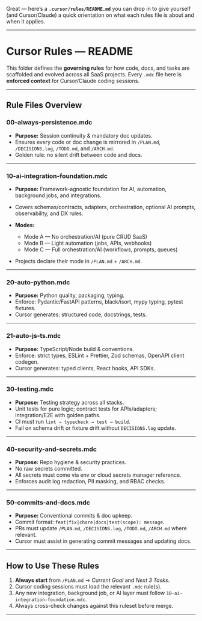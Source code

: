 Great — here’s a **`.cursor/rules/README.md`** you can drop in to give yourself (and Cursor/Claude) a quick orientation on what each rules file is about and when it applies.

---

# Cursor Rules — README

This folder defines the **governing rules** for how code, docs, and tasks are scaffolded and evolved across all SaaS projects.
Every `.mdc` file here is **enforced context** for Cursor/Claude coding sessions.

---

## Rule Files Overview

### 00-always-persistence.mdc

* **Purpose:** Session continuity & mandatory doc updates.
* Ensures every code or doc change is mirrored in `/PLAN.md`, `/DECISIONS.log`, `/TODO.md`, and `/ARCH.md`.
* Golden rule: no silent drift between code and docs.

---

### 10-ai-integration-foundation.mdc

* **Purpose:** Framework-agnostic foundation for AI, automation, background jobs, and integrations.
* Covers schemas/contracts, adapters, orchestration, optional AI prompts, observability, and DX rules.
* **Modes:**

  * Mode A — No orchestration/AI (pure CRUD SaaS)
  * Mode B — Light automation (jobs, APIs, webhooks)
  * Mode C — Full orchestration/AI (workflows, prompts, queues)
* Projects declare their mode in `/PLAN.md` + `/ARCH.md`.

---

### 20-auto-python.mdc

* **Purpose:** Python quality, packaging, typing.
* Enforce: Pydantic/FastAPI patterns, black/isort, mypy typing, pytest fixtures.
* Cursor generates: structured code, docstrings, tests.

---

### 21-auto-js-ts.mdc

* **Purpose:** TypeScript/Node build & conventions.
* Enforce: strict types, ESLint + Prettier, Zod schemas, OpenAPI client codegen.
* Cursor generates: typed clients, React hooks, API SDKs.

---

### 30-testing.mdc

* **Purpose:** Testing strategy across all stacks.
* Unit tests for pure logic; contract tests for APIs/adapters; integration/E2E with golden paths.
* CI must run `lint → typecheck → test → build`.
* Fail on schema drift or fixture drift without `DECISIONS.log` update.

---

### 40-security-and-secrets.mdc

* **Purpose:** Repo hygiene & security practices.
* No raw secrets committed.
* All secrets must come via env or cloud secrets manager reference.
* Enforces audit log redaction, PII masking, and RBAC checks.

---

### 50-commits-and-docs.mdc

* **Purpose:** Conventional commits & doc upkeep.
* Commit format: `feat|fix|chore|docs|test(scope): message`.
* PRs must update `/PLAN.md`, `/DECISIONS.log`, `/TODO.md`, `/ARCH.md` where relevant.
* Cursor must assist in generating commit messages and updating docs.

---

## How to Use These Rules

1. **Always start** from `/PLAN.md` → *Current Goal* and *Next 3 Tasks*.
2. Cursor coding sessions must load the relevant `.mdc` rule(s).
3. Any new integration, background job, or AI layer must follow `10-ai-integration-foundation.mdc`.
4. Always cross-check changes against this ruleset before merge.

---


